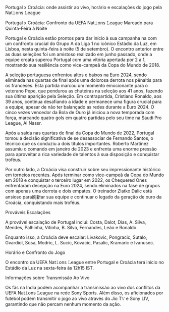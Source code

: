 Portugal x Croácia: onde assistir ao vivo, horário e escalações do jogo pela Nat𝚒ons 𝙻eague


Portugal x Croácia: Confronto da UEFA Nat𝚒ons 𝙻eague Marcado para Quinta-Feira à Noite

Portugal e Croácia estão prontos para dar início à sua campanha na com um confronto crucial do Grupo A da Liga 1 no icônico Estádio da Luz, em Lisboa, nesta quinta-feira à noite (5 de setembro). O encontro anterior entre as duas seleções foi um amistoso realizado em junho passado, onde a equipe croata superou Portugal com uma vitória apertada por 2 a 1, mostrando sua resiliência como vice-campeã da Copa do Mundo de 2018.

A seleção portuguesa enfrentou altos e baixos na Euro 2024, sendo eliminada nas quartas de final após uma dolorosa derrota nos pênaltis para os franceses. Esta partida marcou um momento emocionante para o veterano Pepe, que pendurou as chuteiras na seleção aos 41 anos, fazendo sua última aparição pela Seleção. Em contrapartida, Cristiano Ronaldo, aos 39 anos, continua desafiando a idade e permanece uma figura crucial para a equipe, apesar de não ter balançado as redes durante a Euro 2024. O cinco vezes vencedor da Bola de Ouro já iniciou a nova temporada com força, marcando quatro gols em quatro partidas pelo seu time na Saudi Pro League, Al Nassr.

Após a saída nas quartas de final da Copa do Mundo de 2022, Portugal tomou a decisão significativa de se desassociar de Fernando Santos, o técnico que os conduziu a dois títulos importantes. Roberto Martinez assumiu o comando em janeiro de 2023 e enfrenta uma enorme pressão para aproveitar a rica variedade de talentos à sua disposição e conquistar troféus.

Por outro lado, a Croácia visa construir sobre seu impressionante histórico em torneios recentes. Após terminar como vice-campeã da Copa do Mundo em 2018 e conquistar o terceiro lugar em 2022, os Chequered Ones enfrentaram decepção na Euro 2024, sendo eliminados na fase de grupos com apenas uma derrota e dois empates. O treinador Zlatko Dalic está ansioso para刷新ar sua equipe e continuar o legado da geração de ouro da Croácia, conquistando mais troféus.

Prováveis Escalações

A provável escalação de Portugal inclui: Costa, Dalot, Dias, A. Silva, Mendes, Palhinha, Vitinha, B. Silva, Fernandes, Leão e Ronaldo.

Enquanto isso, a Croácia deve escalar: Livakovic, Pongracic, Sutalo, Gvardiol, Sosa, Modric, L. Sucic, Kovacic, Pasalic, Kramaric e Ivanusec.

Horário e Confronto do Jogo

O encontro da UEFA Nat𝚒ons 𝙻eague entre Portugal e Croácia terá início no Estádio da Luz na sexta-feira às 12h15 IST.

Informações sobre Transmissão Ao Vivo

Os fãs na Índia podem acompanhar a transmissão ao vivo dos conflitos da UEFA Nat𝚒ons 𝙻eague na rede Sony Sports. Além disso, os aficionados por futebol podem transmitir o jogo ao vivo através do Jio T𝚅 e Sony LIV, garantindo que não percam nenhum momento da ação.
